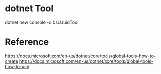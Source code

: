 # dotnet Tool

dotnet new console -o Csi.UuidTool


# Reference

https://docs.microsoft.com/en-us/dotnet/core/tools/global-tools-how-to-create
https://docs.microsoft.com/en-us/dotnet/core/tools/global-tools-how-to-use